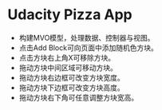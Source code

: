 # Udacity Pizza App

- 构建MVO模型，处理数据、控制器与视图。
- 点击Add Block可向页面中添加随机色方块。
- 点击方块右上角X可移除方块。
- 拖动方块中间区域可移动方块。
- 拖动方块右边框可改变方块宽度。
- 拖动方块下边框可改变方块高度。
- 拖动方块右下角可任意调整方块宽高。